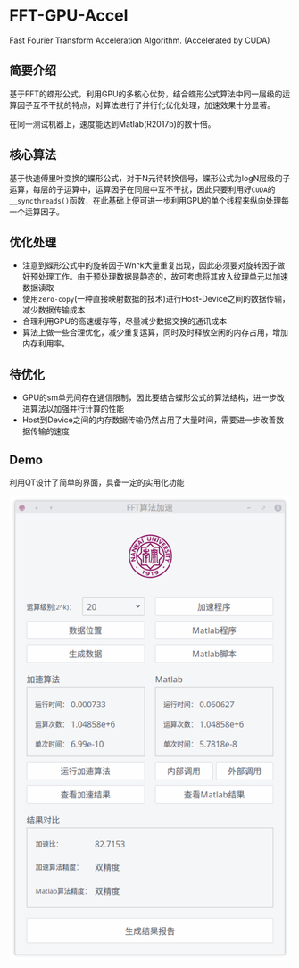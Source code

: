 # FFT-GPU-Accel

Fast Fourier Transform Acceleration Algorithm. (Accelerated by CUDA)

## 简要介绍

基于FFT的蝶形公式，利用GPU的多核心优势，结合蝶形公式算法中同一层级的运算因子互不干扰的特点，对算法进行了并行化优化处理，加速效果十分显著。

在同一测试机器上，速度能达到Matlab(R2017b)的数十倍。

## 核心算法

基于快速傅里叶变换的蝶形公式，对于N元待转换信号，蝶形公式为logN层级的子运算，每层的子运算中，运算因子在同层中互不干扰，因此只要利用好`CUDA`的`__syncthreads()`函数，在此基础上便可进一步利用GPU的单个线程来纵向处理每一个运算因子。

## 优化处理

 - 注意到蝶形公式中的旋转因子Wn^k大量重复出现，因此必须要对旋转因子做好预处理工作。由于预处理数据是静态的，故可考虑将其放入纹理单元以加速数据读取
 - 使用`zero-copy`(一种直接映射数据的技术)进行Host-Device之间的数据传输，减少数据传输成本
 - 合理利用GPU的高速缓存等，尽量减少数据交换的通讯成本
 - 算法上做一些合理优化，减少重复运算，同时及时释放空闲的内存占用，增加内存利用率。
 
## 待优化

 - GPU的sm单元间存在通信限制，因此要结合蝶形公式的算法结构，进一步改进算法以加强并行计算的性能
 - Host到Device之间的内存数据传输仍然占用了大量时间，需要进一步改善数据传输的速度
 
## Demo

利用QT设计了简单的界面，具备一定的实用化功能

![screenshot](./screenshot.png)

